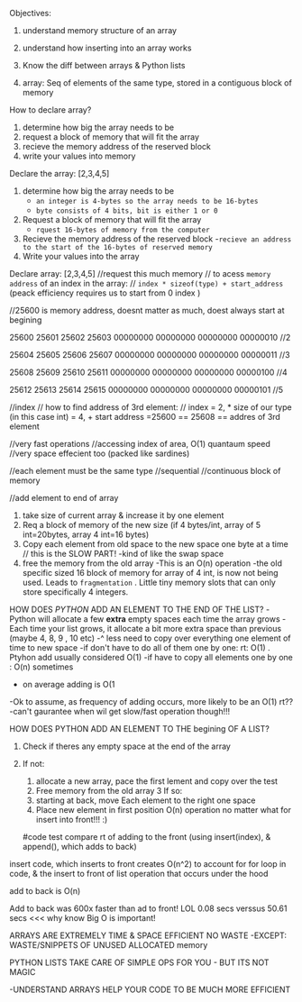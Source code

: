 Objectives:
1) understand memory structure of an array
2) understand how inserting into an array works
3) Know the diff between arrays & Python lists  

1) array:
    Seq of elements of the same type, stored in a contiguous block of memory

How to declare array?
1) determine how big the array needs to be 
2) request a block of memory that will fit the array 
3) recieve the memory address of the reserved block
4) write your values into memory

Declare the array: [2,3,4,5]

1. determine how big the array needs to be
    - `an integer is 4-bytes so the array needs to be 16-bytes`
    - `byte consists of 4 bits, bit is either 1 or 0`
2. Request a block of memory that will fit the array    
    - `rquest 16-bytes of memory from the computer`
3. Recieve the memory address of the reserved block 
    -`recieve an address to the start of the 16-bytes of reserved memory`
4. Write your values into the array 

Declare array: [2,3,4,5]
//request this much memory
// to acess  `memory address` of an index in the array:
// `index * sizeof(type) + start_address` (peack efficiency requires us to start from 0 index )

//25600 is memory address, doesnt matter as much, doest always start at begining 

25600       25601       25602        25603 
00000000    00000000    00000000    00000010    //2

25604         25605       25606        25607 
00000000    00000000    00000000    00000011    //3

25608       25609       25610        25611 
00000000    00000000    00000000    00000100    //4

25612         25613       25614        25615 
00000000    00000000    00000000    00000101    //5

//index 
// how to find address of 3rd element:
// index = 2, * size of our type (in this case int) = 4, + start address =25600  == 25608 == addres of 3rd element 

//very fast operations 
//accessing index of area, O(1) quantaum speed
//very space effecient too (packed like sardines)

//each element must be the same type 
//sequential
//continuous block of memory

//add element to end of array 
1. take size of current array & increase it by one element 
2. Req a block of memory of the new size (if 4 bytes/int, array of 5 int=20bytes, array 4 int=16 bytes)
3. Copy each element from old space to the new space one byte at a time // this is the SLOW PART! 
    -kind of like the swap space 
4. free the memory from the old array 
    -This is an O(n) operation 
    -the old specific sized 16 block of memory for array of 4 int, is now not being used. Leads to 
    `fragmentation` . Little tiny memory slots that can only store specifically 4 integers.


HOW DOES _PYTHON_ ADD AN ELEMENT TO THE END OF THE LIST?
-Python will allocate a few __extra__ empty spaces each time the array grows 
-Each time your list grows, it allocate a bit more extra space than previous (maybe 4, 8, 9 , 10 etc)
-^ less need to copy over everything one element of time to new space 
-if don't have to do all of them one by one: rt: O(1) . Ptyhon add usually considered O(1)
-if have to copy all elements one by one : O(n) sometimes 
- on average adding is O(1

-Ok to assume, as frequency of adding occurs, more likely to be an O(1) rt?? 
-can't gaurantee when wil get slow/fast operation though!!! 

HOW DOES PYTHON ADD AN ELEMENT TO THE begining OF A LIST?
1. Check if theres any empty space at the end of the array 
2.  If not: 
    1) allocate a new array, pace the first lement and copy over the test
    2) Free memory from the old array 
3 If so: 
    1) starting at back, move Each element to the right one space 
    2) Place new element in first position 
    O(n) operation no matter what for insert into front!!! :) 

    
    #code test compare rt of adding to the front (using insert(index), & append(), which adds to back)

insert code, which inserts to front creates O(n^2) to account for for loop in code, & the insert to front of list operation that 
occurs under the hood 

add to back is O(n)

Add to back was 600x faster than ad to front! LOL 0.08 secs verssus 50.61 secs <<< why know Big O is important!

ARRAYS ARE EXTREMELY TIME & SPACE EFFICIENT NO WASTE
    -EXCEPT: WASTE/SNIPPETS OF UNUSED ALLOCATED memory

PYTHON LISTS TAKE CARE OF SIMPLE OPS FOR YOU 
    - BUT ITS NOT MAGIC 

-UNDERSTAND ARRAYS HELP YOUR CODE TO BE MUCH MORE EFFICIENT 


